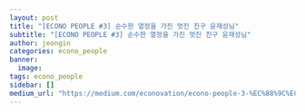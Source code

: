 ```yaml
---
layout: post
title: "[ECONO PEOPLE #3] 순수한 열정을 가진 멋진 친구 윤재성님"
subtitle: "[ECONO PEOPLE #3] 순수한 열정을 가진 멋진 친구 윤재성님"
author: jeongin
categories: econo_people
banner:
  image:
tags: econo_people
sidebar: []
medium_url: "https://medium.com/econovation/econo-people-3-%EC%88%9C%EC%88%98%ED%95%9C-%EC%97%B4%EC%A0%95%EC%9D%84-%EA%B0%80%EC%A7%84-%EB%A9%8B%EC%A7%84-%EC%B9%9C%EA%B5%AC-%EC%9C%A4%EC%9E%AC%EC%84%B1%EB%8B%98-edc552b3e96c"
---
```

